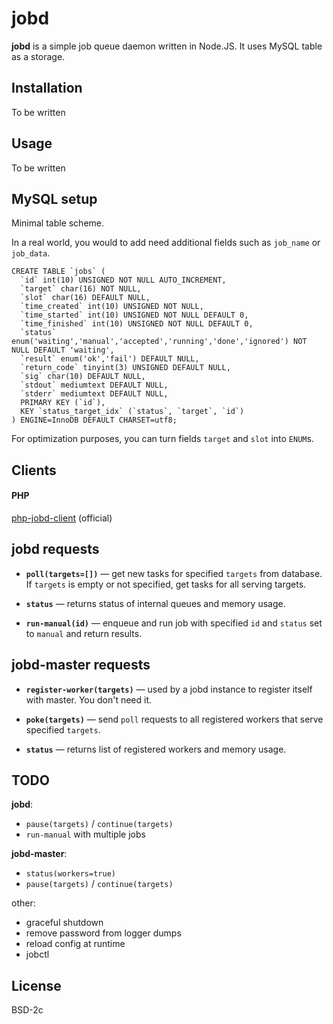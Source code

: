 # jobd

**jobd** is a simple job queue daemon written in Node.JS. It uses MySQL table as
a storage.


## Installation

To be written


## Usage

To be written


## MySQL setup

Minimal table scheme.

In a real world, you would to add need additional fields such as `job_name` or
`job_data`. 

```
CREATE TABLE `jobs` (
  `id` int(10) UNSIGNED NOT NULL AUTO_INCREMENT,
  `target` char(16) NOT NULL,
  `slot` char(16) DEFAULT NULL,
  `time_created` int(10) UNSIGNED NOT NULL,
  `time_started` int(10) UNSIGNED NOT NULL DEFAULT 0,
  `time_finished` int(10) UNSIGNED NOT NULL DEFAULT 0,
  `status` enum('waiting','manual','accepted','running','done','ignored') NOT NULL DEFAULT 'waiting',
  `result` enum('ok','fail') DEFAULT NULL,
  `return_code` tinyint(3) UNSIGNED DEFAULT NULL,
  `sig` char(10) DEFAULT NULL,
  `stdout` mediumtext DEFAULT NULL,
  `stderr` mediumtext DEFAULT NULL,
  PRIMARY KEY (`id`),
  KEY `status_target_idx` (`status`, `target`, `id`)
) ENGINE=InnoDB DEFAULT CHARSET=utf8;
```

For optimization purposes, you can turn fields `target` and `slot` into `ENUM`s.


## Clients

#### PHP

[php-jobd-client](github.com/gch1p/php-jobd-client) (official)

## jobd requests

* **`poll(targets=[])`** — get new tasks for specified `targets` from database.
  If `targets` is empty or not specified, get tasks for all serving targets.
  
* **`status`** — returns status of internal queues and memory usage.

* **`run-manual(id)`** — enqueue and run job with specified `id` and `status` set to
  `manual` and return results. 
  

## jobd-master requests

* **`register-worker(targets)`** — used by a jobd instance to register itself
  with master. You don't need it.
  
* **`poke(targets)`** — send `poll` requests to all registered workers that serve
  specified `targets`.
  
* **`status`** — returns list of registered workers and memory usage.


## TODO

**jobd**:
- `pause(targets)` / `continue(targets)`
- `run-manual` with multiple jobs

**jobd-master**:
- `status(workers=true)`
- `pause(targets)` / `continue(targets)`

other:
- graceful shutdown
- remove password from logger dumps
- reload config at runtime
- jobctl


## License

BSD-2c